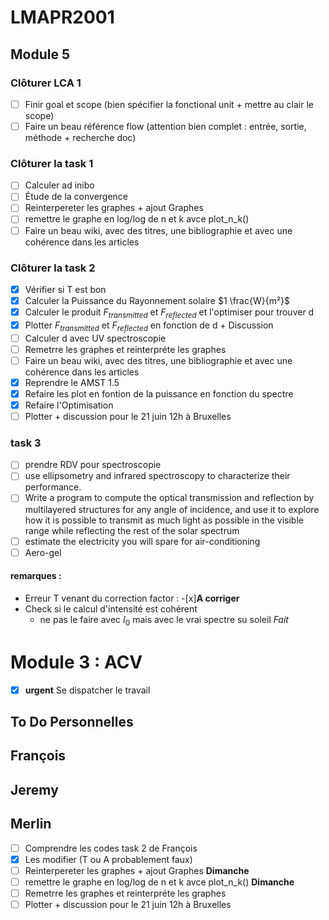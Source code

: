 # LMAPR2001

## Module 5

### Clôturer LCA 1

- [ ] Finir goal et scope (bien spécifier la fonctional unit + mettre au clair le scope)
- [ ] Faire un beau référence flow (attention bien complet : entrée, sortie, méthode + recherche doc)

### Clôturer la task 1

- [ ] Calculer ad inibo
- [ ] Étude de la convergence
- [ ] Reinterpereter les graphes + ajout Graphes
- [ ] remettre le graphe en log/log de n et k avce plot_n_k()
- [ ] Faire un beau wiki, avec des titres, une bibliographie et avec une cohérence dans les articles

### Clôturer la task 2

- [X] Vérifier si T est bon
- [X] Calculer la Puissance du Rayonnement solaire $1 \frac{W}{m²}$
- [X] Calculer le produit $F_{transmitted}$ et $F_{reflected}$ et l'optimiser pour trouver d
- [X] Plotter $F_{transmitted}$ et $F_{reflected}$ en fonction de d + Discussion
- [ ] Calculer d avec UV spectroscopie
- [ ] Remetrre les graphes et reinterpréte les graphes
- [ ] Faire un beau wiki, avec des titres, une bibliographie et avec une cohérence dans les articles
- [X] Reprendre le AMST 1.5
- [X] Refaire les plot en fontion de la puissance en fonction du spectre
- [X] Refaire l'Optimisation
- [ ] Plotter + discussion pour le 21 juin 12h à Bruxelles

### task 3

- [ ] prendre RDV pour spectroscopie
- [ ] use ellipsometry and infrared spectroscopy to characterize their performance.
- [ ] Write a program to compute the optical transmission and reflection by multilayered structures for any angle of incidence, and use it to explore how it is possible to transmit as much light as possible in the visible range while reflecting the rest of the solar spectrum
- [ ] estimate the electricity you will spare for air-conditioning
- [ ] Aero-gel

#### remarques :

- Erreur T venant du correction factor :
  -[x]**A corriger**
- Check si le calcul d'intensité est cohérent
  - ne pas le faire avec $I_0$ mais avec le vrai spectre su soleil *Fait*

# Module 3 :  ACV

- [X] **urgent** Se dispatcher le travail

## To Do Personnelles

## François

## Jeremy

## Merlin

- [ ] Comprendre les codes task 2 de François
- [X] Les modifier (T ou A probablement faux)
- [ ] Reinterpereter les graphes + ajout Graphes **Dimanche**
- [ ] remettre le graphe en log/log de n et k avce plot_n_k() **Dimanche**
- [ ] Remetrre les graphes et reinterpréte les graphes
- [ ] Plotter + discussion pour le 21 juin 12h à Bruxelles
